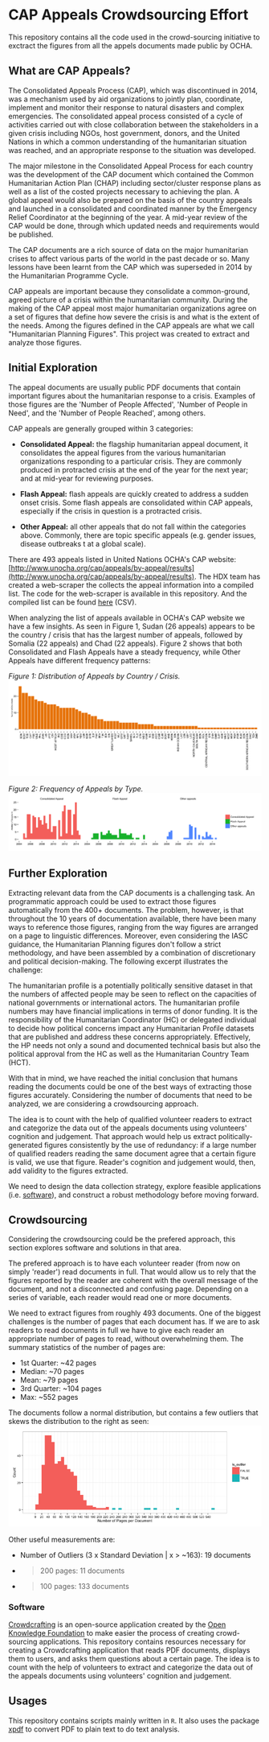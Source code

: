 CAP Appeals Crowdsourcing Effort
================================

This repository contains all the code used in the crowd-sourcing initiative to exctract the figures from all the appels documents made public by OCHA.


## What are CAP Appeals?

The Consolidated Appeals Process (CAP), which was discontinued in 2014, was a mechanism used by aid organizations to jointly plan, coordinate, implement and monitor their response to natural disasters and complex emergencies. The consolidated appeal process consisted of a cycle of activities carried out with close collaboration between the stakeholders in a given crisis including NGOs, host government, donors, and the United Nations in which a common understanding of the humanitarian situation was reached, and an appropriate response to the situation was developed.

The major milestone in the Consolidated Appeal Process for each country was the development of the CAP document which contained the Common Humanitarian Action Plan (CHAP) including sector/cluster response plans as well as a list of the costed projects necessary to achieving the plan. A global appeal would also be prepared on the basis of the country appeals and launched in a consolidated and coordinated manner by the Emergency Relief Coordinator at the beginning of the year. A mid-year review of the CAP would be done, through which updated needs and requirements would be published.

The CAP documents are a rich source of data on the major humanitarian crises to affect various parts of the world in the past decade or so. Many lessons have been learnt from the CAP which was superseded in 2014 by the Humanitarian Programme Cycle.

CAP appeals are important because they consolidate a common-ground, agreed picture of a crisis within the humanitarian community. During the making of the CAP appeal most major humanitarian organizations agree on a set of figures that define how severe the crisis is and what is the extent of the needs. Among the figures defined in the CAP appeals are what we call "Humanitarian Planning Figures". This project was created to extract and analyze those figures.





## Initial Exploration

The appeal documents are usually public PDF documents that contain important figures about the humanitarian response to a crisis. Examples of those figures are the 'Number of People Affected', 'Number of People in Need', and the 'Number of People Reached', among others.

CAP appeals are generally grouped within 3 categories:

- **Consolidated Appeal:** the flagship humanitarian appeal document, it consolidates the appeal figures from the various humanitarian organizations responding to a particular crisis. They are commonly produced in protracted crisis at the end of the year for the next year; and at mid-year for reviewing purposes.

- **Flash Appeal:** flash appeals are quickly created to address a sudden onset crisis. Some flash appeals are consolidated within CAP appeals, especially if the crisis in question is a protracted crisis.

- **Other Appeal:** all other appeals that do not fall within the categories above. Commonly, there are topic specific appeals (e.g. gender issues, disease outbreaks t at a global scale).

There are 493 appeals listed in United Nations OCHA's CAP website: [http://www.unocha.org/cap/appeals/by-appeal/results](http://www.unocha.org/cap/appeals/by-appeal/results). The HDX team has created a web-scraper the collects the appeal information into a compiled list. The code for the web-scraper is available in this repository. And the compiled list can be found [here](https://github.com/luiscape/cap_appeals/blob/master/data/appeals_list.csv) (CSV).

When analyzing the list of appeals available in OCHA's CAP website we have a few insights. As seen in Figure 1, Sudan (26 appeals) appears to be the country / crisis that has the largest number of appeals, followed by Somalia (22 appeals) and Chad (22 appeals). Figure 2 shows that both Consolidated and Flash Appeals have a steady frequency, while Other Appeals have different frequency patterns:

*Figure 1: Distribution of Appeals by Country / Crisis.*
![Comparing appeals by type and colored by country.](plot/bar_plot_country.png)

*Figure 2: Frequency of Appeals by Type.*
![Comparing appeals by type.](plot/bar_plot_source.png)


## Further Exploration

Extracting relevant data from the CAP documents is a challenging task. An programmatic approach could be used to extract those figures automatically from the 400+ documents. The problem, however, is that throughout the 10 years of documentation available, there have been many ways to reference those figures, ranging from the way figures are arranged on a page to linguistic differences. Moreover, even considering the IASC guidance, the Humanitarian Planning figures don't follow a strict methodology, and have been assembled by a combination of discretionary and political decision-making. The following excerpt illustrates the challenge:

The humanitarian profile is a potentially politically sensitive dataset in that the numbers of affected people may be seen to reflect on the capacities of national governments or international actors. The humanitarian profile numbers may have financial implications in terms of donor funding. It is the responsibility of the Humanitarian Coordinator (HC) or delegated individual to decide how political concerns impact any Humanitarian Profile datasets that are published and address these concerns appropriately. Effectively, the HP needs not only a sound and documented technical basis but also the political approval from the HC as well as the Humanitarian Country Team (HCT).

With that in mind, we have reached the initial conclusion that humans reading the documents could be one of the best ways of extracting those figures accurately. Considering the number of documents that need to be analyzed, we are considering a crowdsourcing approach.

The idea is to count with the help of qualified volunteer readers  to extract and categorize the data out of the appeals documents using volunteers' cognition and judgement. That approach would help us extract politically-generated figures consistently by the use of redundancy: if a large number of qualified readers reading the same document agree that a certain figure is valid, we use that figure. Reader's cognition and judgement would, then, add validity to the figures extracted.

We need to design the data collection strategy, explore feasible applications (i.e. [software](http://crowdcrafting.org/)), and construct a robust methodology before moving forward.



## Crowdsourcing

Considering the crowdsourcing could be the prefered approach, this section explores software and solutions in that area.

The prefered approach is to have each volunteer reader (from now on simply 'reader') read documents in full. That would allow us to rely that the figures reported by the reader are coherent with the overall message of the document, and not a disconnected and confusing page. Depending on a series of variable, each reader would read one or more documents.

We need to extract figures from roughly 493 documents. One of the biggest challenges is the number of pages that each document has. If we are to ask readers to read documents in full we have to give each reader an appropriate number of pages to read, without overwhelming them. The summary statistics of the number of pages are:
- 1st Quarter: ~42 pages
- Median: ~70 pages
- Mean: ~79 pages
- 3rd Quarter: ~104 pages
- Max: ~552 pages

The documents follow a normal distribution, but contains a few outliers that skews the distribution to the right as seen:
![Frequency of the number of pages per document.](plot/histogram_outliers.png)

Other useful measurements are:
- Number of Outliers (3 x Standard Deviation | x > ~163): 19 documents
- > 200 pages: 11 documents
- > 100 pages: 133 documents

### Software

[Crowdcrafting](http://crowdcrafting.org/) is an open-source application created by the [Open Knowledge Foundation](http://blog.okfn.org/2013/09/17/crowdcrafting-putting-citizens-in-control-of-citizen-science/) to make easier the process of creating crowd-sourcing applications. This repository contains resources necessary for creating a Crowdcrafting application that reads PDF documents, displays them to users, and asks them questions about a certain page. The idea is to count with the help of volunteers to extract and categorize the data out of the appeals documents using volunteers' cognition and judgement.


## Usages

This repository contains scripts mainly written in `R`. It also uses the package [xpdf](http://www.foolabs.com/xpdf/download.html) to convert PDF to plain text to do text analysis.